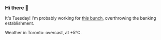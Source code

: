 ### Hi there :wave:

It's Tuesday! I'm probably working for [this bunch](https://github.com/kohofinancial), overthrowing the banking establishment.

Weather in Toronto: overcast, at +5°C.
